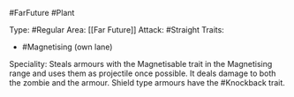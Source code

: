 #FarFuture #Plant 

Type: #Regular 
Area: [[Far Future]]
Attack: #Straight
Traits:
- #Magnetising (own lane)

Speciality: Steals armours with the Magnetisable trait in the Magnetising range and uses them as projectile once possible. It deals damage to both the zombie and the armour. Shield type armours have the #Knockback trait.